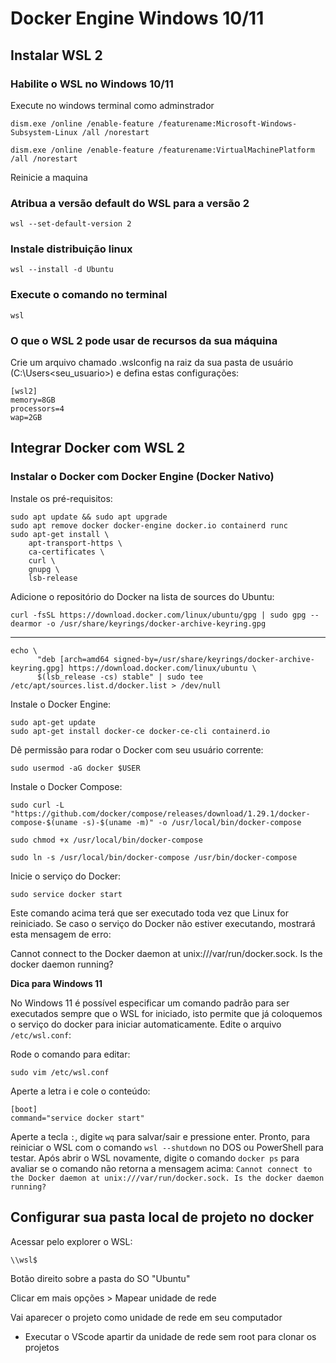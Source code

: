 
# Docker Engine Windows 10/11
## Instalar WSL 2
### Habilite o WSL no Windows 10/11
Execute no windows terminal como adminstrador

    dism.exe /online /enable-feature /featurename:Microsoft-Windows-Subsystem-Linux /all /norestart

    dism.exe /online /enable-feature /featurename:VirtualMachinePlatform /all /norestart

Reinicie a maquina

### Atribua a versão default do WSL para a versão 2

    wsl --set-default-version 2

### Instale distribuição linux

    wsl --install -d Ubuntu

### Execute o comando no terminal

    wsl


### O que o WSL 2 pode usar de recursos da sua máquina
Crie um arquivo chamado .wslconfig na raiz da sua pasta de usuário (C:\Users\<seu_usuario>) e defina estas configurações:

    [wsl2] 
    memory=8GB 
    processors=4 
    wap=2GB

## Integrar Docker com WSL 2

### Instalar o Docker com Docker Engine (Docker Nativo)

Instale os pré-requisitos:

    sudo apt update && sudo apt upgrade
    sudo apt remove docker docker-engine docker.io containerd runc
    sudo apt-get install \
        apt-transport-https \
        ca-certificates \
        curl \
        gnupg \
        lsb-release

Adicione o repositório do Docker na lista de sources do Ubuntu:

    curl -fsSL https://download.docker.com/linux/ubuntu/gpg | sudo gpg --dearmor -o /usr/share/keyrings/docker-archive-keyring.gpg
----
    echo \
          "deb [arch=amd64 signed-by=/usr/share/keyrings/docker-archive-keyring.gpg] https://download.docker.com/linux/ubuntu \
          $(lsb_release -cs) stable" | sudo tee /etc/apt/sources.list.d/docker.list > /dev/null

  
  Instale o Docker Engine:
  

    sudo apt-get update
    sudo apt-get install docker-ce docker-ce-cli containerd.io

  
  Dê permissão para rodar o Docker com seu usuário corrente:

    sudo usermod -aG docker $USER

  
  Instale o Docker Compose:
  

    sudo curl -L "https://github.com/docker/compose/releases/download/1.29.1/docker-compose-$(uname -s)-$(uname -m)" -o /usr/local/bin/docker-compose

    sudo chmod +x /usr/local/bin/docker-compose

    sudo ln -s /usr/local/bin/docker-compose /usr/bin/docker-compose

Inicie o serviço do Docker:

    sudo service docker start

Este comando acima terá que ser executado toda vez que Linux for reiniciado. Se caso o serviço do Docker não estiver executando, mostrará esta mensagem de erro:

Cannot connect to the Docker daemon at unix:///var/run/docker.sock. Is the docker daemon running?

**Dica para Windows 11**

No Windows 11 é possível especificar um comando padrão para ser executados sempre que o WSL for iniciado, isto permite que já coloquemos o serviço do docker para iniciar automaticamente. Edite o arquivo `/etc/wsl.conf`:

Rode o comando para editar:

    sudo vim /etc/wsl.conf

Aperte a letra i e cole o conteúdo:

    [boot]
    command="service docker start"

Aperte a tecla `:`, digite `wq` para salvar/sair e pressione enter. Pronto, para reiniciar o WSL com o comando `wsl --shutdown` no DOS ou PowerShell para testar. Após abrir o WSL novamente, digite o comando `docker ps` para avaliar se o comando não retorna a mensagem acima: `Cannot connect to the Docker daemon at unix:///var/run/docker.sock. Is the docker daemon running?`

## Configurar sua pasta local de projeto no docker

Acessar pelo explorer o WSL:

`\\wsl$`

Botão direito sobre a pasta do SO "Ubuntu"

Clicar em mais opções > Mapear unidade de rede

Vai aparecer o projeto como unidade de rede em seu computador
* Executar o VScode apartir da unidade de rede sem root para clonar os projetos